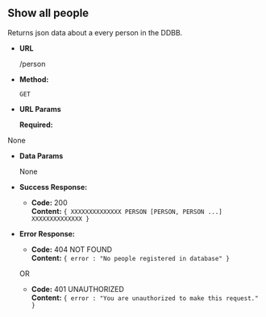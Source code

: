 **Show all people**
----
  Returns json data about a every person in the DDBB.

* **URL**

  /person

* **Method:**

  `GET`
  
*  **URL Params**

   **Required:**
 
  None

* **Data Params**

  None

* **Success Response:**

  * **Code:** 200 <br />
    **Content:** `{ XXXXXXXXXXXXXX PERSON [PERSON, PERSON ...] XXXXXXXXXXXXXX }`
 
* **Error Response:**

  * **Code:** 404 NOT FOUND <br />
    **Content:** `{ error : "No people registered in database" }`

  OR

  * **Code:** 401 UNAUTHORIZED <br />
    **Content:** `{ error : "You are unauthorized to make this request." }`


